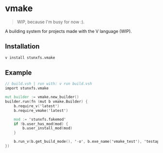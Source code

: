 # vmake

> WIP, because I'm busy for now :).

A building system for projects made with the V language (WIP).

## Installation

```bash
v install stunxfs.vmake
```

## Example

```v
// build.vsh | run with: v run build.vsh
import stunxfs.vmake

mut builder := vmake.new_builder()
builder.run(fn (mut b vmake.Builder) {
	b.require_v('latest')
	b.require_vmake('latest')

	mod := 'stunxfs.fakemod'
	if !b.user_has_mod(mod) {
	    b.user_install_mod(mod)
	}

	b.run_v(b.get_build_mode(), '-o', b.exe_name('vmake_test'), 'testapp/')
})
```
